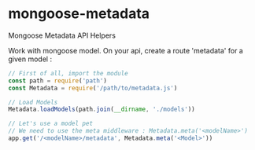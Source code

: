# mongoose-metadata
Mongoose Metadata API Helpers

Work with mongoose model. On your api, create a route 'metadata' for a given model :
```javascript
// First of all, import the module
const path = require('path')
const Metadata = require('/path/to/metadata.js')

// Load Models
Metadata.loadModels(path.join(__dirname, './models'))

// Let's use a model pet
// We need to use the meta middleware : Metadata.meta('<modelName>')
app.get('/<modelName>/metadata', Metadata.meta('<Model>'))
```
